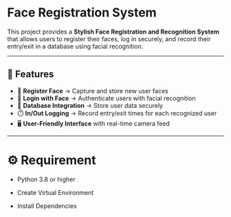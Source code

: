 # Face Registration System

This project provides a **Stylish Face Registration and Recognition System** that allows users to register their faces, log in securely, and record their entry/exit in a database using facial recognition.

---

## 🚀 Features
- 📝 **Register Face** → Capture and store new user faces
- 🔑 **Login with Face** → Authenticate users with facial recognition
- 💾 **Database Integration** → Store user data securely
- ⏱️ **In/Out Logging** → Record entry/exit times for each recognized user
- 🖥️ **User-Friendly Interface** with real-time camera feed

---

# ⚙️ Requirement
- Python 3.8 or higher

- Create Virtual Environment

- Install Dependencies

